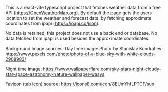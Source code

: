This is a react-vite typescript project that fetches weather data from a free API (https://OpenWeatherMap.org). By default the page gets the users location to set the weather and forecast data, by fetching approximate coordinates from ipapi (https://ipapi.co/json).

No data is retained, this project does not use a back end or database. 
No data fetched from ipapi is used besides the approximate coordinates.


Background Image sources:
Day time image:
Photo by Stanislav Kondratiev: https://www.pexels.com/photo/photo-of-a-blue-sky-with-white-clouds-2908983/

Night time image:
https://www.wallpaperflare.com/sky-stars-night-cloudy-star-space-astronomy-nature-wallpaper-waays


Favicon (tab icon) source:
https://icons8.com/icon/8EUmYhfLPTCF/sun
